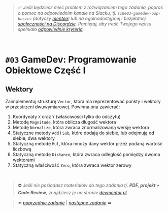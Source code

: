 > :white_check_mark: *Jeśli będziesz mieć problem z rozwiązaniem tego zadania, poproś o pomoc na odpowiednim kanale na Slacku, tj. `s10e03-gamedev-oop-basics` (dotyczy [mentee](https://devmentor.pl/mentoring/)) lub na ogólnodostępnej i bezpłatnej [społeczności na Discordzie](https://devmentor.pl/discord). Pamiętaj, aby treść Twojego wpisu spełniała [odpowiednie kryteria](https://devmentor.pl/jak-prosic-o-pomoc/).*

&nbsp;

# `#03` GameDev: Programowanie Obiektowe Część I

## Wektory
Zaimplementuj strukturę `Vector`, która ma reprezentować punkty i wektory w przestrzeni dwuwymiarowej. Powinna ona zawierać:
1. Koordynaty `X` oraz `Y` (właściwości tylko do odczytu)
2. Metodę `Magnitude`, która oblicza długość wektora
3. Metodę `Normalize`, która zwraca znormalizowaną wersję wektora
4. Statyczne metody `Add` i `Sub`, które dodają do siebie, lub odejmują od siebie, dwa wektory
5. Statyczną metodę `Mul`, która mnoży dany wektor przez podaną wartość liczbową
4. Statyczną metodę `Distance`, która zwraca odległość pomiędzy dwoma wektorami
5. Statyczną właściwość `Zero`, która zwraca wektor zerowy


&nbsp;

> :no_entry: *Jeśli nie posiadasz materiałów do tego zadania tj. **PDF, projekt + Code Review**, znajdziesz je na stronie [devmentor.pl](https://devmentor.pl/workshop-gamedev-oop-basics)*

> :arrow_left: [*poprzednie zadanie*](./../02) | [*następne zadanie*](./../04) :arrow_right:
